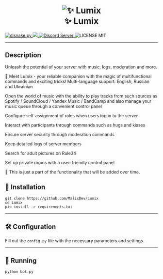 <p align="light">
<h1 align="center">
  <br>
  <a><img src="https://cdn.discordapp.com/attachments/1151406452611751936/1191827299566366740/Lumix-CC_1.png" alt=" ✨ Lumix"></a>
  <br>
   ✨ Lumix
  <br>
</h1>
  <p align="light">
    <a href="https://github.com/Rapptz/discord.py/">
      <img src="https://img.shields.io/badge/disnake-py-blue.svg" alt="disnake.py">
    </a>
    <a href="https://www.python.org/">
    	<img src="https://img.shields.io/badge/Python_3.11.7" />
    </a>
    <a href="https://discord.gg/2HqTa66bZA">
        <img src="https://discord.com/api/guilds/1019681172940390430/widget.png" alt="Discord Server">
    </a>
    <a>
        <img src="https://img.shields.io/badge/license-MIT-green" alt="LICENSE MIT">
    </a>
  </p>
</p>

___

## Description
Unleash the potential of your server with music, logs, moderation and more.

🌟 Meet Lumix - your reliable companion with the magic of multifunctional commands and exciting tricks!
Multi-language support: English, Russian and Ukrainian

Open the world of music with the ability to play tracks from such sources as Spotify / SoundCloud / Yandex Music / BandCamp and also manage your music queue through a convenient control panel

Configure self-assignment of roles when users log in to the server

Interact with participants through commands such as hugs and kisses

Ensure server security through moderation commands

Keep detailed logs of server members

Search for adult pictures on Rule34

Set up private rooms with a user-friendly control panel

🌟 This is just a part of the functionality that will be added over time.

## 🔑 Installation
```
git clone https://github.com/MalixDev/Lumix
cd Lumix
pip install -r requirements.txt
```
___


## 🛠 Configuration
Fill out the `config.py` file with the necessary parameters and settings.

___


## 🚀 Running

```
python bot.py
```
